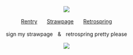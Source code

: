 ⠀<div align="center">

![](https://cdn.discordapp.com/attachments/1261422694621122610/1303783545239634042/stat-regretevator_1.gif?ex=672d028c&is=672bb10c&hm=3f1d2545754ee1326d8591ce0b04bd561e02aa71dcc58b344817c44fedc01a0d&)

[Rentry](https://rentry.co/Plecake)ㅤㅤ[Strawpage](https://medangel.straw.page/)ㅤㅤ[Retrospring](https://retrospring.net/@Broccolights)

sign my strawpageㅤ&ㅤretrospring pretty please

![](https://komarev.com/ghpvc/?username=broccolights&color=FF9999&style=plastic&label=Contestants)
